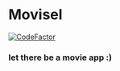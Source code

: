 # Movisel
[![CodeFactor](https://www.codefactor.io/repository/github/akinozgen/Movisel/badge)](https://www.codefactor.io/repository/github/akinozgen/Movisel)
### let there be a movie app :)
